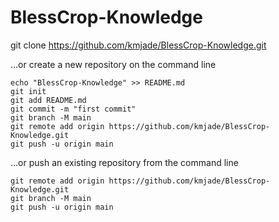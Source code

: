 # BlessCrop-Knowledge

git clone https://github.com/kmjade/BlessCrop-Knowledge.git

…or create a new repository on the command line
```git
echo "BlessCrop-Knowledge" >> README.md
git init
git add README.md
git commit -m "first commit"
git branch -M main
git remote add origin https://github.com/kmjade/BlessCrop-Knowledge.git
git push -u origin main
```

…or push an existing repository from the command line
```git
git remote add origin https://github.com/kmjade/BlessCrop-Knowledge.git
git branch -M main
git push -u origin main
```
